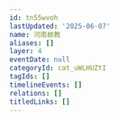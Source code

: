 ```yaml
---
id: tn55wvoh
lastUpdated: '2025-06-07'
name: 河南啟教
aliases: []
layer: 4
eventDate: null
categoryId: cat_uWLHUZtI
tagIds: []
timelineEvents: []
relations: []
titledLinks: []
---
```


